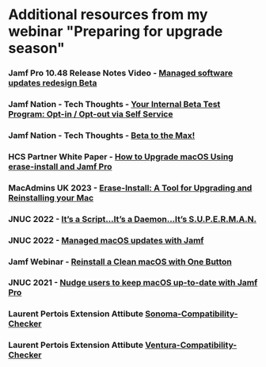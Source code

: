 # Additional resources from my webinar "Preparing for upgrade season"

### Jamf Pro 10.48 Release Notes Video - [Managed software updates redesign Beta](https://learn.jamf.com/bundle/jamf-pro-release-notes-videos/page/jamf_pro_10-48_release_notes_video.html)

### Jamf Nation - Tech Thoughts - [Your Internal Beta Test Program: Opt-in / Opt-out via Self Service](https://community.jamf.com/t5/tech-thoughts/your-internal-beta-test-program-opt-in-opt-out-via-self-service/ba-p/276384)

### Jamf Nation - Tech Thoughts - [Beta to the Max!](https://community.jamf.com/t5/tech-thoughts/beta-to-the-max/ba-p/292797)

### HCS Partner White Paper - [How to Upgrade macOS Using erase-install and Jamf Pro](https://hcsonline.com/support/white-papers/how-to-upgrade-macos-using-erase-install-and-jamf-pro)

### MacAdmins UK 2023 - [Erase-Install: A Tool for Upgrading and Reinstalling your Mac](https://grahamrpugh.com/2023/05/14/macaduk-presentation-eraseinstall.html)

### JNUC 2022 - [It’s a Script…It’s a Daemon…It’s S.U.P.E.R.M.A.N.](https://www.jamf.com/resources/videos/its-a-script-its-a-daemon-its-superman/)

### JNUC 2022 - [Managed macOS updates with Jamf](https://www.jamf.com/blog/fundamentals-macos-updates-jnuc2022/)

### Jamf Webinar - [Reinstall a Clean macOS with One Button](https://www.youtube.com/watch?v=UtdPLbpREtM)

### JNUC 2021 - [Nudge users to keep macOS up-to-date with Jamf Pro](https://www.jamf.com/resources/videos/nudge-users-to-keep-macos-up-to-date-with-jamf-pro/)

### Laurent Pertois Extension Attibute [Sonoma-Compatibility-Checker](https://github.com/laurentpertois/Sonoma-Compatibility-Checker)

### Laurent Pertois Extension Attibute [Ventura-Compatibility-Checker](https://github.com/laurentpertois/Ventura-Compatibility-Checker)
